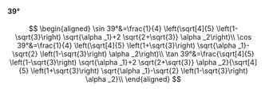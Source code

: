 #### 39°

$$
\begin{aligned}
\sin 39°&=\frac{1}{4} \left(\sqrt[4]{5} \left(1-\sqrt{3}\right) \sqrt{\alpha _1}+2 \sqrt{2+\sqrt{3}} \alpha _2\right)\\
\cos 39°&=\frac{1}{4} \left(\sqrt[4]{5} \left(1+\sqrt{3}\right) \sqrt{\alpha _1}-\sqrt{2} \left(1-\sqrt{3}\right) \alpha _2\right)\\
\tan 39°&=\frac{\sqrt[4]{5} \left(1-\sqrt{3}\right) \sqrt{\alpha _1}+2 \sqrt{2+\sqrt{3}} \alpha _2}{\sqrt[4]{5} \left(1+\sqrt{3}\right) \sqrt{\alpha _1}-\sqrt{2}
\left(1-\sqrt{3}\right) \alpha _2}\\
\end{aligned}
$$

